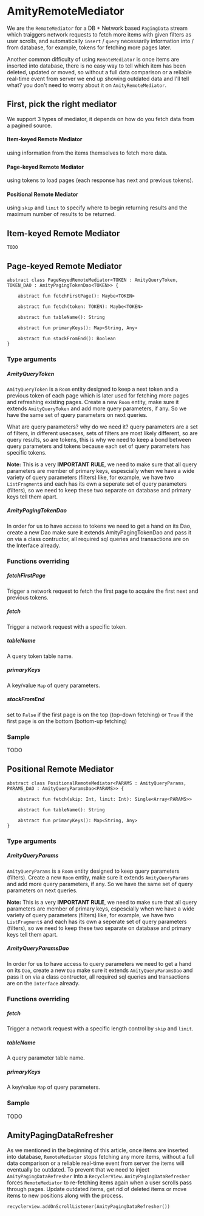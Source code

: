# AmityRemoteMediator

We are the `RemoteMediator` for a DB + Network based `PagingData` stream which traiggers network requests to fetch more items with given filters as user scrolls, and automatically `insert` / `query` necessarily information into / from database, for example, tokens for fetching more pages later.

Another common difficulty of using `RemoteMediator` is once items are inserted into database, there is no easy way to tell which item has been deleted, updated or moved, so without a full data comparison or a reliable real-time event from server we end up showing outdated data and I'll tell what? you don't need to worry about it on `AmityRemoteMediator`.

## First, pick the right mediator

We support 3 types of mediator, it depends on how do you fetch data from a pagined source.

#### Item-keyed Remote Mediator

using information from the items themselves to fetch more data.

#### Page-keyed Remote Mediator

using tokens to load pages (each response has next and previous tokens).

#### Positional Remote Mediator

using `skip` and `limit` to specify where to begin returning results and the maximum number of results to be returned.

## Item-keyed Remote Mediator

```code
TODO
```

## Page-keyed Remote Mediator

```code
abstract class PageKeyedRemoteMediator<TOKEN : AmityQueryToken, TOKEN_DAO : AmityPagingTokenDao<TOKEN>> {

    abstract fun fetchFirstPage(): Maybe<TOKEN>
        
    abstract fun fetch(token: TOKEN): Maybe<TOKEN>
    
    abstract fun tableName(): String
    
    abstract fun primaryKeys(): Map<String, Any>
    
    abstract fun stackFromEnd(): Boolean
}
```

### Type arguments

##### AmityQueryToken

`AmityQueryToken` is a `Room` entity designed to keep a next token and a previous token of each page which is later used for fetching more pages and refreshing existing pages. Create a new `Room` entity, make sure it extends `AmityQueryToken` and add more query parameters, if any. So we have the same set of query parameters on next queries.

What are query parameters? why do we need it? query parameters are a set of filters, in different usecases, sets of filters are most likely different, so are query results, so are tokens, this is why we need to keep a bond between query parameters and tokens because each set of query parameters has specific tokens.

**Note:** This is a very **IMPORTANT RULE**, we need to make sure that all query parameters are member of primary keys, espescially when we have a wide variety of query parameters (filters) like, for example, we have two `ListFragment`s and each has its own a seperate set of query parameters (filters), so we need to keep these two separate on database and primary keys tell them apart.

##### AmityPagingTokenDao

In order for us to have access to tokens we need to get a hand on its Dao, create a new Dao make sure it extends AmityPagingTokenDao and pass it on via a class contructor, all required sql queries and transactions are on the Interface already.

### Functions overriding

##### fetchFirstPage
    
Trigger a network request to fetch the first page to acquire the first next and previous tokens.
    
##### fetch
    
Trigger a network request with a specific token.

##### tableName
    
A query token table name.
    
##### primaryKeys

A key/value `Map` of query parameters.
    
##### stackFromEnd
    
set to `False` if the first page is on the top (top-down fetching) or `True` if the first page is on the bottom (bottom-up fetching)
    
### Sample

TODO

## Positional Remote Mediator

```code
abstract class PositionalRemoteMediator<PARAMS : AmityQueryParams, PARAMS_DAO : AmityQueryParamsDao<PARAMS>> {

    abstract fun fetch(skip: Int, limit: Int): Single<Array<PARAMS>>    

    abstract fun tableName(): String
    
    abstract fun primaryKeys(): Map<String, Any>
}
```

### Type arguments

##### AmityQueryParams

`AmityQueryParams` is a `Room` entity designed to keep query parameters (filters). Create a new `Room` entity, make sure it extends `AmityQueryParams` and add more query parameters, if any. So we have the same set of query parameters on next queries.

**Note:** This is a very **IMPORTANT RULE**, we need to make sure that all query parameters are member of primary keys, espescially when we have a wide variety of query parameters (filters) like, for example, we have two `ListFragment`s and each has its own a seperate set of query parameters (filters), so we need to keep these two separate on database and primary keys tell them apart.

##### AmityQueryParamsDao
    
In order for us to have access to query parameters we need to get a hand on its `Dao`, create a new `Dao` make sure it extends `AmityQueryParamsDao` and pass it on via a class contructor, all required sql queries and transactions are on the `Interface` already.
    
### Functions overriding
    
##### fetch

Trigger a network request with a specific length control by `skip` and `limit`.

##### tableName
    
A query parameter table name.
    
##### primaryKeys
    
A key/value `Map` of query parameters.
   
### Sample

TODO
    
## AmityPagingDataRefresher
    
As we mentioned in the beginning of this article, once items are inserted into database, `RemoteMediator` stops fetching any more items, without a full data comparison or a reliable real-time event from server the items will eventually be outdated. To prevent that we need to inject `AmityPagingDataRefresher` into a `RecyclerView`. `AmityPagingDataRefresher` forces `RemoteMediator` to re-fetching items again when a user scrolls pass through pages. Update outdated items, get rid of deleted items or move items to new positions along with the process.
    
```code   
recyclerview.addOnScrollListener(AmityPagingDataRefresher())
```
